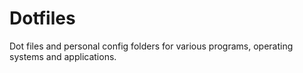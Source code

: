 # Dotfiles
Dot files and personal config folders for various programs, operating systems and applications.
